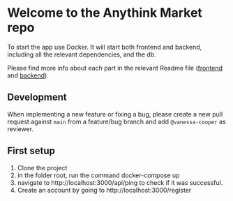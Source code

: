 # Welcome to the Anythink Market repo

To start the app use Docker. It will start both frontend and backend, including all the relevant dependencies, and the db.

Please find more info about each part in the relevant Readme file ([frontend](frontend/readme.md) and [backend](backend/README.md)).

## Development

When implementing a new feature or fixing a bug, please create a new pull request against `main` from a feature/bug branch and add `@vanessa-cooper` as reviewer.

## First setup

1. Clone the project
2. in the folder root, run the command docker-compose up
3. navigate to http://localhost:3000/api/ping to check if it was successful.
4. Create an account by going to http://localhost:3000/register
